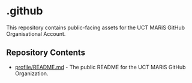 # .github

This repository contains public-facing assets for the UCT MARiS GitHub Organisational Account.

## Repository Contents

- [profile/README.md](./profile/README.md) - The public README for the UCT MARiS GitHub Organization.
